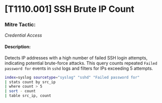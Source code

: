 # [T1110.001] SSH Brute IP Count

### Mitre Tactic:  
*Credential Access*

#### Description:  
Detects IP addresses with a high number of failed SSH login attempts, indicating potential brute-force attacks. This query counts repeated `Failed password for` events in `sshd` logs and filters for IPs exceeding 5 attempts.

```bash
index=syslog sourcetype="syslog" "sshd" "Failed password for"
| stats count by src_ip
| where count > 5
| sort - count
| table src_ip, count
```